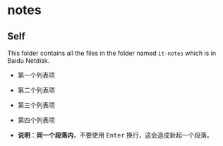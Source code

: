# notes



## Self

This folder contains all the files in the folder named `it-notes` which is in Baidu Netdisk.




- 第一个列表项
- 第二个列表项
- 第三个列表项
- 第四个列表项

- **说明**：**同一个段落内**，不要使用 <kbd>Enter</kbd> 换行，这会造成新起一个段落。
